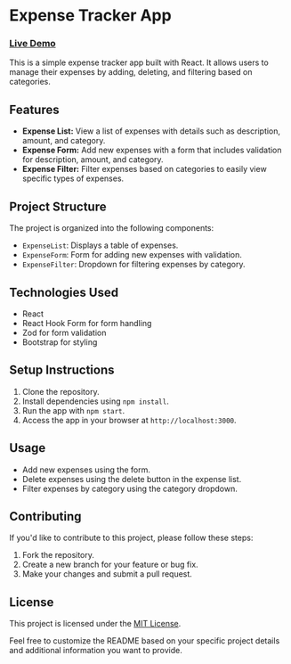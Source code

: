 



# Expense Tracker App

### [Live Demo](https://expense-tracker-hussain-hamim.vercel.app/)

This is a simple expense tracker app built with React. It allows users to manage their expenses by adding, deleting, and filtering based on categories.

## Features

- **Expense List:** View a list of expenses with details such as description, amount, and category.
- **Expense Form:** Add new expenses with a form that includes validation for description, amount, and category.
- **Expense Filter:** Filter expenses based on categories to easily view specific types of expenses.

## Project Structure

The project is organized into the following components:

- `ExpenseList`: Displays a table of expenses.
- `ExpenseForm`: Form for adding new expenses with validation.
- `ExpenseFilter`: Dropdown for filtering expenses by category.

## Technologies Used

- React
- React Hook Form for form handling
- Zod for form validation
- Bootstrap for styling

## Setup Instructions

1. Clone the repository.
2. Install dependencies using `npm install`.
3. Run the app with `npm start`.
4. Access the app in your browser at `http://localhost:3000`.

## Usage

- Add new expenses using the form.
- Delete expenses using the delete button in the expense list.
- Filter expenses by category using the category dropdown.

## Contributing

If you'd like to contribute to this project, please follow these steps:

1. Fork the repository.
2. Create a new branch for your feature or bug fix.
3. Make your changes and submit a pull request.

## License

This project is licensed under the [MIT License](LICENSE).

Feel free to customize the README based on your specific project details and additional information you want to provide.
